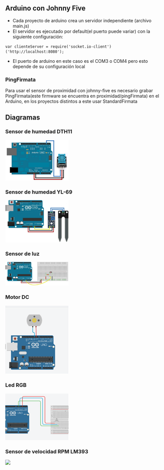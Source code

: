 ## Arduino con Johnny Five
- Cada proyecto de arduino crea un servidor independiente (archivo main.js)
- El servidor es ejecutado por default(el puerto puede variar) con la siguiente configuración:
```
var clienteServer = require('socket.io-client')('http://localhost:8080');
```
- El puerto de arduino en este caso es el COM3 o COM4 pero esto depende de su configuración local

### PingFirmata

Para usar el sensor de proximidad con johnny-five es necesario grabar PingFirmata(este firmware se encuentra en proximidad/pingFirmata) en el Arduino, en los proyectos distintos a este usar StandardFirmata

## Diagramas
### Sensor de humedad DTH11
<img width="200" src="capturas/ddth11.jpg">

### Sensor de humedad YL-69
<img width="200" src="capturas/dhumedad.jpg">

### Sensor de luz
<img width="200" src="capturas/dluz.png">

### Motor DC
<img width="200" src="capturas/dmotor.png">

### Led RGB
<img width="200" src="capturas/drgb.png">

### Sensor de velocidad RPM LM393
<img width="200" src="capturas/drpm.png">
